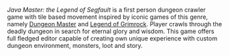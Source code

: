 *Java Master: the Legend of Segfault* is a first person dungeon crawler game with tile based movement inspired by iconic games of this genre, namely [Dungeon Master](https://en.wikipedia.org/wiki/Dungeon_Master_%28video_game%29) and [Legend of Grimrock](http://www.grimrock.net/). Player crawls through the deadly dungeon in search for eternal glory and wisdom. This game offers full fledged editor capable of creating own unique experience with custom dungeon environment, monsters, loot and story.